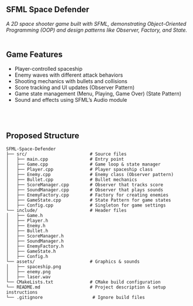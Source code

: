 ## SFML Space Defender
<em>
A 2D space shooter game built with SFML, demonstrating Object-Oriented Programming (OOP) and design patterns like Observer, Factory, and State.
</em>

<br>
<br>

## Game Features
<ul>
  <li>Player-controlled spaceship</li>
  <li>Enemy waves with different attack behaviors</li>
  <li>Shooting mechanics with bullets and collisions</li>
  <li>Score tracking and UI updates (Observer Pattern)</li>
  <li>Game state management (Menu, Playing, Game Over) (State Pattern)</li>
  <li>Sound and effects using SFML’s Audio module</li>
</ul>

<br>
<br>

## Proposed Structure
```
SFML-Space-Defender
├── src/                        # Source files
│   ├── main.cpp                # Entry point
│   ├── Game.cpp                # Game loop & state manager
│   ├── Player.cpp              # Player spaceship class
│   ├── Enemy.cpp               # Enemy class (Observer pattern)
│   ├── Bullet.cpp              # Bullet mechanics
│   ├── ScoreManager.cpp        # Observer that tracks score
│   ├── SoundManager.cpp        # Observer that plays sounds
│   ├── EnemyFactory.cpp        # Factory for creating enemies
│   ├── GameState.cpp           # State Pattern for game states
│   ├── Config.cpp              # Singleton for game settings
└── include/                    # Header files
│   ├── Game.h
│   ├── Player.h
│   ├── Enemy.h
│   ├── Bullet.h
│   ├── ScoreManager.h
│   ├── SoundManager.h
│   ├── EnemyFactory.h
│   ├── GameState.h
│   ├── Config.h
└── assets/                     # Graphics & sounds
│   ├── spaceship.png
│   ├── enemy.png
│   ├── laser.wav
└── CMakeLists.txt              # CMake build configuration
└── README.md                   # Project description & setup instructions
└── .gitignore                   # Ignore build files
```

